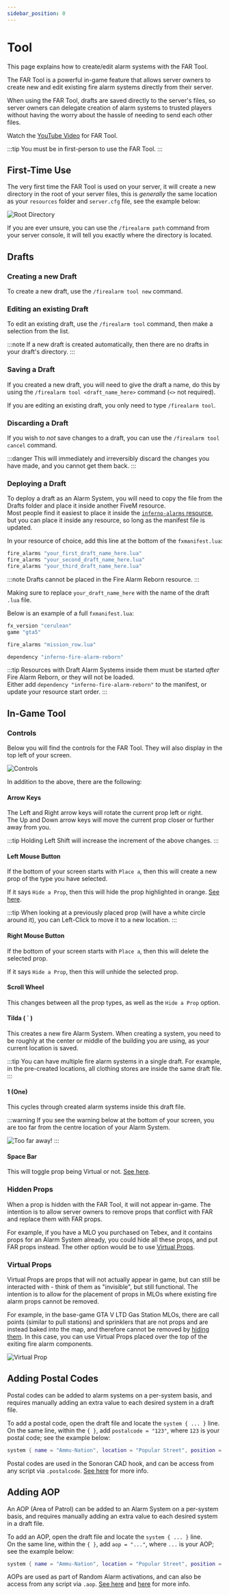 ```yaml
---
sidebar_position: 0
---
```


# Tool

This page explains how to create/edit alarm systems with the FAR Tool.

The FAR Tool is a powerful in-game feature that allows server owners to create new and edit existing fire alarm systems directly from their server.

When using the FAR Tool, drafts are saved directly to the server's files, so server owners can delegate creation of alarm systems to trusted players without having the worry about the hassle of needing to send each other files.

Watch the [YouTube Video](https://www.youtube.com/watch?v=m89Kc5o5HpE&t=993s) for FAR Tool.

:::tip
You must be in first-person to use the FAR Tool.
:::

## First-Time Use

The very first time the FAR Tool is used on your server, it will create a new directory in the root of your server files, this is *generally* the same location as your `resources` folder and `server.cfg` file, see the example below:

![Root Directory](assets/root.png)

If you are ever unsure, you can use the `/firealarm path` command from your server console, it will tell you exactly where the directory is located.

## Drafts

### Creating a new Draft

To create a new draft, use the `/firealarm tool new` command.

### Editing an existing Draft

To edit an existing draft, use the `/firealarm tool` command, then make a selection from the list.

:::note
If a new draft is created automatically, then there are no drafts in your draft's directory.
:::

### Saving a Draft

If you created a new draft, you will need to give the draft a name, do this by using the `/firealarm tool <draft_name_here>` command (`<>` not required).

If you are editing an existing draft, you only need to type `/firealarm tool`.

### Discarding a Draft

If you wish to *not* save changes to a draft, you can use the `/firealarm tool cancel` command.

:::danger
This will immediately and irreversibly discard the changes you have made, and you cannot get them back.
:::

### Deploying a Draft

To deploy a draft as an Alarm System, you will need to copy the file from the Drafts folder and place it inside another FiveM resource.  
Most people find it easiest to place it inside the [`inferno-alarms` resource](../install.md#optional---install-pre-created-locations), but you can place it inside any resource, so long as the manifest file is updated.

In your resource of choice, add this line at the bottom of the `fxmanifest.lua`:

```lua
fire_alarms "your_first_draft_name_here.lua"
fire_alarms "your_second_draft_name_here.lua"
fire_alarms "your_third_draft_name_here.lua"
```

:::note
Drafts cannot be placed in the Fire Alarm Reborn resource.
:::

Making sure to replace `your_draft_name_here` with the name of the draft `.lua` file.

Below is an example of a full `fxmanifest.lua`:
```lua showLineNumbers
fx_version "cerulean"
game "gta5"

fire_alarms "mission_row.lua"

dependency "inferno-fire-alarm-reborn"
```

:::tip
Resources with Draft Alarm Systems inside them must be started *after* Fire Alarm Reborn, or they will not be loaded.  
Either add `dependency "inferno-fire-alarm-reborn"` to the manifest, or update your resource start order.
:::

## In-Game Tool

### Controls 

Below you will find the controls for the FAR Tool. They will also display in the top left of your screen.

![Controls](assets/controls.png)

In addition to the above, there are the following:

#### Arrow Keys
The Left and Right arrow keys will rotate the current prop left or right.  
The Up and Down arrow keys will move the current prop closer or further away from you.

:::tip
Holding Left Shift will increase the increment of the above changes.
:::

#### Left Mouse Button

If the bottom of your screen starts with `Place a`, then this will create a new prop of the type you have selected.

If it says `Hide a Prop`, then this will hide the prop highlighted in orange. [See here](#hidden-props).

:::tip
When looking at a previously placed prop (will have a white circle around it), you can Left-Click to move it to a new location.
:::

#### Right Mouse Button

If the bottom of your screen starts with `Place a`, then this will delete the selected prop.

If it says `Hide a Prop`, then this will unhide the selected prop.

#### Scroll Wheel

This changes between all the prop types, as well as the `Hide a Prop` option.

#### Tilda ( ` )

This creates a new fire Alarm System. When creating a system, you need to be roughly at the center or middle of the building you are using, as your current location is saved.

:::tip
You can have multiple fire alarm systems in a single draft. For example, in the pre-created locations, all clothing stores are inside the same draft file.
:::

#### 1 (One)

This cycles through created alarm systems inside this draft file.

:::warning
If you see the warning below at the bottom of your screen, you are too far from the centre location of your Alarm System.

![Too far away!](assets/distance.png)
:::

#### Space Bar

This will toggle prop being Virtual or not. [See here](#virtual-props).

### Hidden Props

When a prop is hidden with the FAR Tool, it will not appear in-game. The intention is to allow server owners to remove props that conflict with FAR and replace them with FAR props.

For example, if you have a MLO you purchased on Tebex, and it contains props for an Alarm System already, you could hide all these props, and put FAR props instead. The other option would be to use [Virtual Props](#virtual-props). 

### Virtual Props

Virtual Props are props that will not actually appear in game, but can still be interacted with - think of them as "invisible", but still functional. The intention is to allow for the placement of props in MLOs where existing fire alarm props cannot be removed.

For example, in the base-game GTA V LTD Gas Station MLOs, there are call points (similar to pull stations) and sprinklers that are not props and are instead baked into the map, and therefore cannot be removed by [hiding them](#hidden-props). In this case, you can use Virtual Props placed over the top of the exiting fire alarm components.

![Virtual Prop](assets/virtual.png)

## Adding Postal Codes
Postal codes can be added to alarm systems on a per-system basis, and requires manually adding an extra value to each desired system in a draft file.

To add a postal code, open the draft file and locate the `system { ... }` line.  
On the same line, within the `{ }`, add `postalcode = "123"`, where `123` is your postal code; see the example below:

```lua
system { name = "Ammu-Nation", location = "Popular Street", position = vec3(0, 0, 0), postalcode = "123" }
```

Postal codes are used in the Sonoran CAD hook, and can be access from any script via `.postalcode`. [See here](data.mdx#alarm-system) for more info.

## Adding AOP
An AOP (Area of Patrol) can be added to an Alarm System on a per-system basis, and requires manually adding an extra value to each desired system in a draft file.

To add an AOP, open the draft file and locate the `system { ... }` line.  
On the same line, within the `{ }`, add `aop = "..."`, where `...` is your AOP; see the example below:

```lua
system { name = "Ammu-Nation", location = "Popular Street", position = vec3(0, 0, 0), aop = "Los Santos" }
```

AOPs are used as part of Random Alarm activations, and can also be access from any script via `.aop`. [See here](data.mdx#alarm-system) and [here](exports/server.md#set-alarm-system-aop) for more info.
